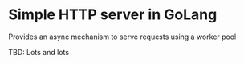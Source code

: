 # Simple HTTP server in GoLang

Provides an async mechanism to serve requests using a worker pool

TBD: Lots and lots
